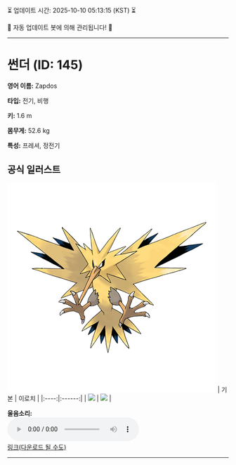 
⏳ 업데이트 시간: 2025-10-10 05:13:15 (KST) ⏳

🤖 자동 업데이트 봇에 의해 관리됩니다! 🤖

---

# 썬더 (ID: 145)
**영어 이름:** Zapdos

**타입:** 전기, 비행

**키:** 1.6 m

**몸무게:** 52.6 kg

**특성:** 프레셔, 정전기

## 공식 일러스트
![](https://raw.githubusercontent.com/PokeAPI/sprites/master/sprites/pokemon/other/official-artwork/145.png)
| 기본 | 이로치 |
|:----:|:------:|
| <img src="http://play.pokemonshowdown.com/sprites/ani/zapdos.gif" width="200"> | <img src="http://play.pokemonshowdown.com/sprites/ani-shiny/zapdos.gif" width="200"> |

**울음소리:**<br><audio controls src="https://raw.githubusercontent.com/PokeAPI/cries/main/cries/pokemon/latest/145.ogg"></audio><br> [링크(다운로드 될 수도)](https://raw.githubusercontent.com/PokeAPI/cries/main/cries/pokemon/latest/145.ogg)


---
